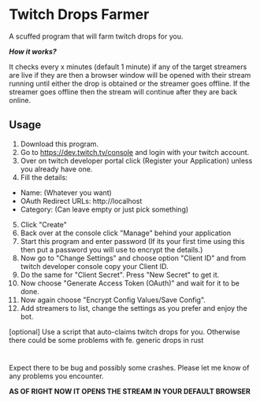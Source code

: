 
# Twitch Drops Farmer

A scuffed program that will farm twitch drops for you.

***How it works?***

It checks every x minutes (default 1 minute) if any of the target streamers are live if they are then a browser window will be opened with their stream running until either the drop is obtained or the streamer goes offline. If the streamer goes offline then the stream will continue after they are back online.


## Usage

1) Download this program.
2) Go to https://dev.twitch.tv/console and login with your twitch account.
3) Over on twitch developer portal click (Register your Application) unless you already have one.
4) Fill the details:
- Name: (Whatever you want)
- OAuth Redirect URLs: http://localhost
- Category: (Can leave empty or just pick something)
5) Click "Create"
6) Back over at the console click "Manage" behind your application
7) Start this program and enter password (If its your first time using this then put a password you will use to encrypt the details.)
8) Now go to "Change Settings" and choose option "Client ID" and from twitch developer console copy your Client ID.
9) Do the same for "Client Secret". Press "New Secret" to get it.
10) Now choose "Generate Access Token (OAuth)" and wait for it to be done.
11) Now again choose "Encrypt Config Values/Save Config".
12) Add streamers to list, change the settings as you prefer and enjoy the bot.

[optional] Use a script that auto-claims twitch drops for you. Otherwise there could be some problems with fe. generic drops in rust

#
Expect there to be bug and possibly some crashes. Please let me know of any problems you encounter.

**AS OF RIGHT NOW IT OPENS THE STREAM IN YOUR DEFAULT BROWSER**
